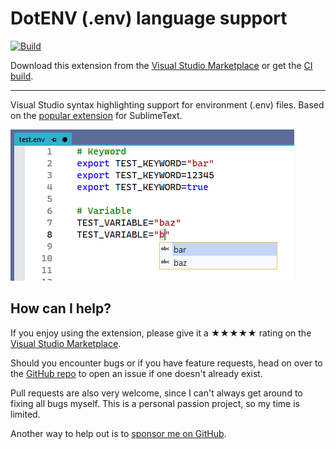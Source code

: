 [marketplace]: https://marketplace.visualstudio.com/items?itemName=MadsKristensen.DotENV
[vsixgallery]: http://vsixgallery.com/extension/DotEnv.a965bd57-3def-470f-b038-499c461e6de2/
[repo]:https://github.com/madskristensen/DotENV

# DotENV (.env) language support

[![Build](https://github.com/madskristensen/DotENV/actions/workflows/build.yaml/badge.svg)](https://github.com/madskristensen/DotENV/actions/workflows/build.yaml)

Download this extension from the [Visual Studio Marketplace][marketplace]
or get the [CI build][vsixgallery].

--------------------------------------

Visual Studio syntax highlighting support for environment (.env) files. Based on the [popular extension](https://github.com/zaynali53/DotENV) for SublimeText.

![Screenshot](art/screenshot.png)

## How can I help?
If you enjoy using the extension, please give it a ★★★★★ rating on the [Visual Studio Marketplace][marketplace].

Should you encounter bugs or if you have feature requests, head on over to the [GitHub repo][repo] to open an issue if one doesn't already exist.

Pull requests are also very welcome, since I can't always get around to fixing all bugs myself. This is a personal passion project, so my time is limited.

Another way to help out is to [sponsor me on GitHub](https://github.com/sponsors/madskristensen).